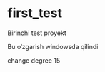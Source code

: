 # first_test
Birinchi test proyekt

Bu o‘zgarish windowsda qilindi

change degree 15



<!-- 
    - name: Start containers
      uses: isbang/compose-action@v1.4.1
      with:
        compose-file: "/home/admin/web/hujjat.ferpi.uz/first_test/docker-compose.yml"
        down-flags: "--volumes" -->
